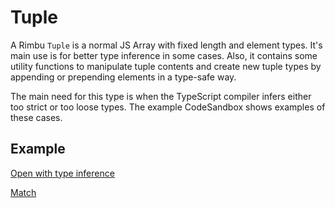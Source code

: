# Tuple

A Rimbu `Tuple` is a normal JS Array with fixed length and element types. It's main use is for better type inference in some cases. Also, it contains some utility functions to manipulate tuple contents and create new tuple types by appending or prepending elements in a type-safe way.

The main need for this type is when the TypeScript compiler infers either too strict or too loose types. The example CodeSandbox shows examples of these cases.

## Example

[Open with type inference](https://codesandbox.io/s/rimbu-sandbox-d4tbk?previewwindow=console&view=split&editorsize=65&moduleview=1&module=/src/deep/tuple.ts ':target blank :class=btn')

[Match](https://codesandbox.io/embed/rimbu-sandbox-d4tbk?previewwindow=console&view=split&editorsize=65&codemirror=1&moduleview=1&module=/src/deep/tuple.ts ':include :type=iframe width=100% height=450px')
